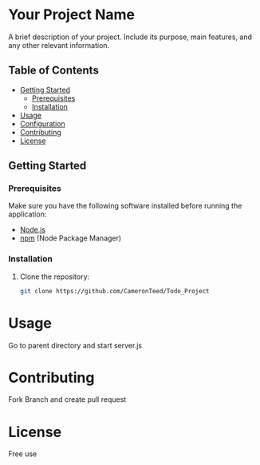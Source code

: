 # Your Project Name

A brief description of your project. Include its purpose, main features, and any other relevant information.

## Table of Contents

- [Getting Started](#getting-started)
  - [Prerequisites](#prerequisites)
  - [Installation](#installation)
- [Usage](#usage)
- [Configuration](#configuration)
- [Contributing](#contributing)
- [License](#license)

## Getting Started

### Prerequisites

Make sure you have the following software installed before running the application:

- [Node.js](https://nodejs.org/)
- [npm](https://www.npmjs.com/) (Node Package Manager)

### Installation

1. Clone the repository:

   ```bash
   git clone https://github.com/CameronTeed/Todo_Project

# Usage

Go to parent directory and start server.js

# Contributing

Fork Branch and create pull request

# License
Free use
